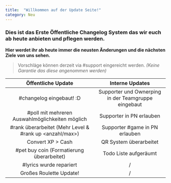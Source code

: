 ```yaml
---
title:  "Willkommen auf der Update Seite!"
category: Neu
---
```

### Dies ist das Erste Öffentliche Changelog System das wir euch ab heute anbieten und pflegen werden.

**Hier werdet ihr ab heute immer die neusten Änderungen und die nächsten Ziele von uns sehen.**

> Vorschläge können derzeit via #support eingereicht werden. 
*(Keine Garantie das diese angenommen werden)*

| Öffentliche Update  | Interne Updates |
|:-------------:|:-------------:|
| #changelog eingebaut! :D      | Supporter und Ownerping in der Teamgruppe eingebaut    |
| #poll mit mehreren Auswahlmöglichkeiten möglich      | Supporter in PN erlauben     |
| #rank überarbeitet (Mehr Level & #rank up <anzahl/max>)      | Supporter #game in PN erlauben     |
| Convert XP > Cash      | QR System überarbeitet     |
| #pet buy coin (Formatierung überarbeitet)     | Todo Liste aufgeräumt     |
| #lyrics wurde repariert      | /   |
| Großes Roulette Update!      | /   |
